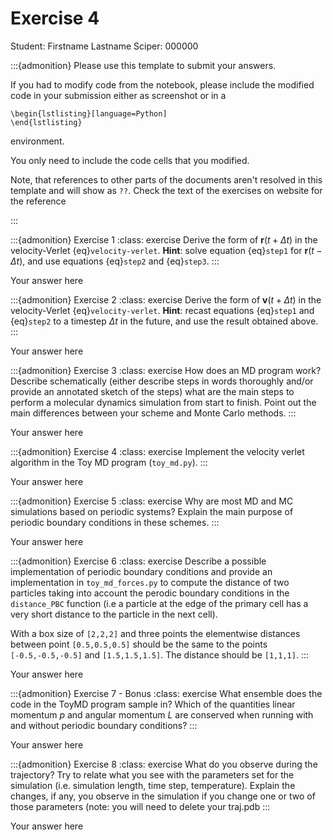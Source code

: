 # Exercise 4

Student:  Firstname Lastname    Sciper: 000000

:::{admonition} Please use this template to submit your answers. 

If you had to modify code from the notebook, please include the modified code in your submission either as screenshot or in a 

```
\begin{lstlisting}[language=Python]
\end{lstlisting}
```


environment. 

You only need to include the code cells that you modified.

Note, that references to other parts of the documents aren't resolved in this template and will show as `??`. Check the text of the exercises on website for the reference

:::

:::{admonition} Exercise 1
:class: exercise
Derive the form of $\mathbf{r}(t + \Delta t)$ in the velocity-Verlet
    {eq}`velocity-verlet`. **Hint**: solve equation  {eq}`step1` for  $\mathbf{r}(t - \Delta t)$, and use equations {eq}`step2` and  {eq}`step3`.
:::

Your answer here

:::{admonition} Exercise 2
:class: exercise
Derive the form of $\mathbf{v}(t + \Delta t)$ in the velocity-Verlet  {eq}`velocity-verlet`. **Hint**: recast equations  {eq}`step1` and {eq}`step2` to a  timestep $\Delta t$ in the future, and use the result obtained  above.   
:::

Your answer here

:::{admonition} Exercise 3
:class: exercise
How does an MD program work? Describe schematically (either describe steps in words thoroughly and/or provide an annotated sketch of the steps) what are the main steps to perform a molecular dynamics simulation from start to finish. Point out the main
    differences between your scheme and Monte Carlo methods. 
:::

Your answer here

:::{admonition} Exercise 4
:class: exercise
Implement the velocity verlet algorithm in the Toy MD program (`toy_md.py`).
:::

Your answer here

:::{admonition} Exercise 5
:class: exercise
Why are most MD and MC simulations based on periodic systems? Explain the main purpose of periodic boundary conditions in these schemes.
:::

Your answer here

:::{admonition} Exercise 6
:class: exercise
Describe a possible implementation of periodic boundary conditions and provide an implementation in `toy_md_forces.py` to compute the distance of two particles taking into account the perodic boundary conditions in the `distance_PBC` function (i.e a particle at the edge of the primary cell has a very short distance to the particle in the next cell). 
    
With a box size of `[2,2,2]` and three points the elementwise distances between point `[0.5,0.5,0.5]` should be the same to the points `[-0.5,-0.5,-0.5]` and `[1.5,1.5,1.5]`. The distance should be `[1,1,1]`.
:::

Your answer here

:::{admonition} Exercise 7 - Bonus
:class: exercise
What ensemble does the code in the ToyMD program sample in? Which of the quantities linear momentum $p$ and angular momentum $L$ are conserved when running with and without periodic boundary conditions?
:::

Your answer here

:::{admonition} Exercise 8
:class: exercise
What do you observe during the trajectory? Try to relate what you see with the parameters set for the simulation (i.e. simulation length, time step, temperature). Explain the changes, if any, you observe in the simulation if you change one or two of those parameters (note: you will need to delete your traj.pdb 
:::

Your answer here
